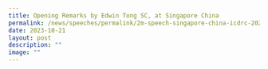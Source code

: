 ```yaml
---
title: Opening Remarks by Edwin Tong SC, at Singapore China
permalink: /news/speeches/permalink/2m-speech-singapore-china-icdrc-2023/
date: 2023-10-21
layout: post
description: ""
image: ""
---
```

